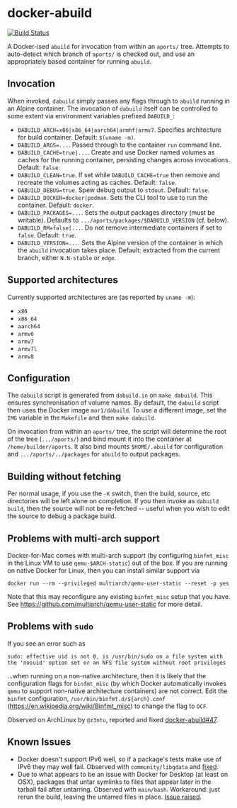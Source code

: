 # docker-abuild

[![Build Status](https://cloud.drone.io/api/badges/alpinelinux/docker-abuild/status.svg)](https://cloud.drone.io/alpinelinux/docker-abuild)

A Docker-ised `abuild` for invocation from within an `aports/` tree. Attempts to auto-detect which branch of `aports/` is checked out, and use an appropriately based container for running `abuild`.

## Invocation

When invoked, `dabuild` simply passes any flags through to `abuild` running in an Alpine container. The invocation of `dabuild` itself can be controlled to some extent via environment variables prefixed `DABUILD_`:

  * `DABUILD_ARCH=x86|x86_64|aarch64|armhf|armv7`. Specifies architecture for build container. Default: `$(uname -m)`.
  * `DABUILD_ARGS=...`. Passed through to the container `run` command line.
  * `DABUILD_CACHE=true|...`. Create and use Docker named volumes as caches for the running container, persisting changes across invocations. Default: `false`.
  * `DABUILD_CLEAN=true`. If set while `DABUILD_CACHE=true` then remove and recreate the volumes acting as caches. Default: `false`.
  * `DABUILD_DEBUG=true`. Spew debug output to `stdout`. Default: `false`.
  * `DABUILD_DOCKER=docker|podman`. Sets the CLI tool to use to run the container. Default: `docker`.
  * `DABUILD_PACKAGES=...`. Sets the output packages directory (must be writable). Defaults to `.../aports/packages/$DABUILD_VERSION` (cf. below).
  * `DABUILD_RM=false|...`. Do not remove intermediate containers if set to `false`. Default: `true`.
  * `DABUILD_VERSION=...`. Sets the Alpine version of the container in which the `abuild` invocation takes place. Default: extracted from the current branch, either  `N.N-stable` or `edge`.

## Supported architectures

Currently supported architectures are (as reported by `uname -m`):

  * `x86`
  * `x86_64`
  * `aarch64`
  * `armv6`
  * `armv7`
  * `armv7l`
  * `armv8`

## Configuration

The `dabuild` script is generated from `dabuild.in` on `make dabuild`. This ensures synchronisation of volume names. By default, the `dabuild` script then uses the Docker image `mor1/dabuild`. To use a different image, set the `IMG` variable in the `Makefile` and then `make dabuild`.

On invocation from within an `aports/` tree, the script will determine the root of the tree (`.../aports/`) and bind mount it into the container at `/home/builder/aports`. It also bind mounts `$HOME/.abuild` for configuration and `.../aports/../packages` for `abuild` to output packages.

## Building without fetching

Per normal usage, if you use the `-K` switch, then the build, source, etc directories will be left alone on completion. If you then invoke as `dabuild build`, then the source will not be re-fetched -- useful when you wish to edit the source to debug a package build.

## Problems with multi-arch support

Docker-for-Mac comes with multi-arch support (by configuring `binfmt_misc` in the Linux VM to use `qemu-$ARCH-static`) out of the box. If you are running on native Docker for Linux, then you can install similar support via

``` shell
docker run --rm --privileged multiarch/qemu-user-static --reset -p yes
```

Note that this may reconfigure any existing `binfmt_misc` setup that you have. See <https://github.com/multiarch/qemu-user-static> for more detail.

## Problems with `sudo`

If you see an error such as

``` shell
sudo: effective uid is not 0, is /usr/bin/sudo on a file system with the 'nosuid' option set or an NFS file system without root privileges
```

...when running on a non-native architecture, then it is likely that the configuration flags for `binfmt_misc` (by which Docker automatically invokes `qemu` to support non-native architecture containers) are not correct. Edit the `binfmt` configuration, `/usr/bin/binfmt.d/${arch}.conf` (<https://en.wikipedia.org/wiki/Binfmt_misc>) to change the flag to `OCF`.

Observed on ArchLinux by `@z3ntu`, reported and fixed [docker-abuild#47](https://github.com/alpinelinux/docker-abuild/issues/47).

## Known Issues

  * Docker doesn't support IPv6 well, so if a package's tests make use of IPv6 they may well fail. Observed with `community/libgdata` and [fixed](https://github.com/alpinelinux/aports/pull/7597).
  * Due to what appears to be an issue with Docker for Desktop (at least on OSX), packages that untar symlinks to files that appear later in the tarball fail after untarring. Observed with `main/bash`. Workaround: just rerun the build, leaving the untarred files in place. [Issue raised](https://github.com/alpinelinux/docker-abuild/issues/21).
